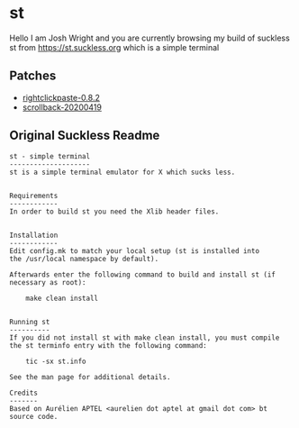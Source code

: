 # st
Hello I am Josh Wright and you are currently browsing
my build of suckless st from https://st.suckless.org
which is a simple terminal

## Patches
- [rightclickpaste-0.8.2](https://st.suckless.org/patches/rightclickpaste/)
- [scrollback-20200419](https://st.suckless.org/patches/scrollback/)

## Original Suckless Readme
```
st - simple terminal
--------------------
st is a simple terminal emulator for X which sucks less.


Requirements
------------
In order to build st you need the Xlib header files.


Installation
------------
Edit config.mk to match your local setup (st is installed into
the /usr/local namespace by default).

Afterwards enter the following command to build and install st (if
necessary as root):

    make clean install


Running st
----------
If you did not install st with make clean install, you must compile
the st terminfo entry with the following command:

    tic -sx st.info

See the man page for additional details.

Credits
-------
Based on Aurélien APTEL <aurelien dot aptel at gmail dot com> bt source code.
```

